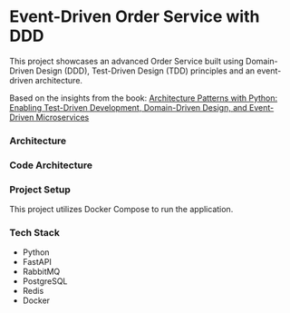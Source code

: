 # Event-Driven Order Service with DDD

This project showcases an advanced Order Service built using Domain-Driven Design (DDD), Test-Driven Design (TDD) principles and an event-driven architecture. 

Based on the insights from the book: [Architecture Patterns with Python: Enabling Test-Driven Development, Domain-Driven Design, and Event-Driven Microservices](https://www.oreilly.com/library/view/architecture-patterns-with/9781492052197/) 

### Architecture

### Code Architecture

### Project Setup

This project utilizes Docker Compose to run the application.

### Tech Stack
- Python
- FastAPI
- RabbitMQ 
- PostgreSQL
- Redis
- Docker

